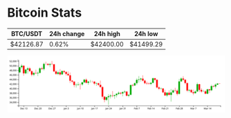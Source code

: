 # Bitcoin Stats

BTC/USDT|24h change|24h high|24h low|
|---|---|---|---|
|$42126.87|0.62%|$42400.00|$41499.29|

<img src="./chart.svg">
